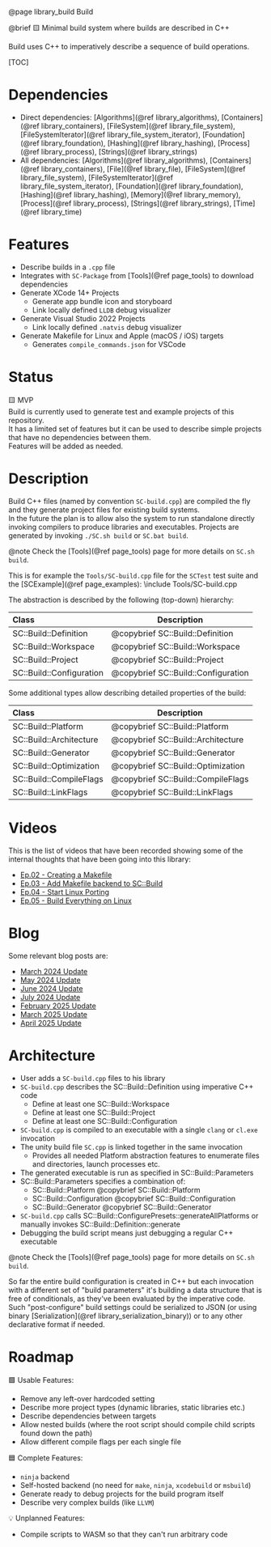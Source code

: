 @page library_build Build

@brief 🟨 Minimal build system where builds are described in C++

Build uses C++ to imperatively describe a sequence of build operations.  

[TOC]

# Dependencies
- Direct dependencies: [Algorithms](@ref library_algorithms), [Containers](@ref library_containers), [FileSystem](@ref library_file_system), [FileSystemIterator](@ref library_file_system_iterator), [Foundation](@ref library_foundation), [Hashing](@ref library_hashing), [Process](@ref library_process), [Strings](@ref library_strings)
- All dependencies: [Algorithms](@ref library_algorithms), [Containers](@ref library_containers), [File](@ref library_file), [FileSystem](@ref library_file_system), [FileSystemIterator](@ref library_file_system_iterator), [Foundation](@ref library_foundation), [Hashing](@ref library_hashing), [Memory](@ref library_memory), [Process](@ref library_process), [Strings](@ref library_strings), [Time](@ref library_time)

# Features

- Describe builds in a `.cpp` file
- Integrates with `SC-Package` from [Tools](@ref page_tools) to download dependencies
- Generate XCode 14+ Projects
    - Generate app bundle icon and storyboard
    - Link locally defined `LLDB` debug visualizer
- Generate Visual Studio 2022 Projects
    - Link locally defined `.natvis` debug visualizer
- Generate Makefile for Linux and Apple (macOS / iOS) targets
    - Generates `compile_commands.json` for VSCode

# Status
🟨 MVP  
Build is currently used to generate test and example projects of this repository.  
It has a limited set of features but it can be used to describe simple projects that have no dependencies between them.  
Features will be added as needed.

# Description

Build C++ files (named by convention `SC-build.cpp`) are compiled the fly and they generate project files for existing build systems.  
In the future the plan is to allow also the system to run standalone directly invoking compilers to produce libraries and executables.
Projects are generated by invoking `./SC.sh build` or `SC.bat build`.

@note Check the [Tools](@ref page_tools) page for more details on `SC.sh build`.

This is for example the `Tools/SC-build.cpp` file for the `SCTest` test suite and the [SCExample](@ref page_examples):
\include Tools/SC-build.cpp

The abstraction is described by the following (top-down) hierarchy:

| Class                         | Description                           |
|:------------------------------|---------------------------------------|
| SC::Build::Definition         | @copybrief SC::Build::Definition      |
| SC::Build::Workspace          | @copybrief SC::Build::Workspace       |
| SC::Build::Project            | @copybrief SC::Build::Project         |
| SC::Build::Configuration      | @copybrief SC::Build::Configuration   |

Some additional types allow describing detailed properties of the build:

| Class                         | Description                           |
|:------------------------------|---------------------------------------|
| SC::Build::Platform           | @copybrief SC::Build::Platform        |
| SC::Build::Architecture       | @copybrief SC::Build::Architecture    |
| SC::Build::Generator          | @copybrief SC::Build::Generator       |
| SC::Build::Optimization       | @copybrief SC::Build::Optimization    |
| SC::Build::CompileFlags       | @copybrief SC::Build::CompileFlags    |
| SC::Build::LinkFlags          | @copybrief SC::Build::LinkFlags       |

# Videos

This is the list of videos that have been recorded showing some of the internal thoughts that have been going into this library:

- [Ep.02 - Creating a Makefile](https://www.youtube.com/watch?v=2ccW8TBAWWE)
- [Ep.03 - Add Makefile backend to SC::Build](https://www.youtube.com/watch?v=wYmT3xAzMxU)
- [Ep.04 - Start Linux Porting](https://www.youtube.com/watch?v=DUZeu6VDGL8)
- [Ep.05 - Build Everything on Linux](https://www.youtube.com/watch?v=gu3x3Y1zZLI)

# Blog

Some relevant blog posts are:

- [March 2024 Update](https://pagghiu.github.io/site/blog/2024-03-27-SaneCppLibrariesUpdate.html)
- [May 2024 Update](https://pagghiu.github.io/site/blog/2024-05-31-SaneCppLibrariesUpdate.html)
- [June 2024 Update](https://pagghiu.github.io/site/blog/2024-06-30-SaneCppLibrariesUpdate.html)
- [July 2024 Update](https://pagghiu.github.io/site/blog/2024-07-31-SaneCppLibrariesUpdate.html)
- [February 2025 Update](https://pagghiu.github.io/site/blog/2025-02-28-SaneCppLibrariesUpdate.html)
- [March 2025 Update](https://pagghiu.github.io/site/blog/2025-03-31-SaneCppLibrariesUpdate.html)
- [April 2025 Update](https://pagghiu.github.io/site/blog/2025-04-30-SaneCppLibrariesUpdate.html)

# Architecture

- User adds a `SC-build.cpp` files to his library
- `SC-build.cpp` describes the SC::Build::Definition using imperative C++ code
    - Define at least one SC::Build::Workspace
    - Define at least one SC::Build::Project 
    - Define at least one SC::Build::Configuration
- `SC-build.cpp` is compiled to an executable with a single `clang` or `cl.exe` invocation
- The unity build file `SC.cpp` is linked together in the same invocation
    - Provides all needed Platform abstraction features to enumerate files and directories, launch processes etc.
- The generated executable is run as specified in SC::Build::Parameters
- SC::Build::Parameters specifies a combination of:
    - SC::Build::Platform @copybrief SC::Build::Platform
    - SC::Build::Configuration @copybrief SC::Build::Configuration
    - SC::Build::Generator @copybrief SC::Build::Generator
- `SC-build.cpp` calls SC::Build::ConfigurePresets::generateAllPlatforms or manually invokes SC::Build::Definition::generate
- Debugging the build script means just debugging a regular C++ executable

@note Check the [Tools](@ref page_tools) page for more details on `SC.sh build`.

So far the entire build configuration is created in C++ but each invocation with a different set of "build parameters" it's building a data structure that is free of conditionals, as they've been evaluated by the imperative code.
Such "post-configure" build settings could be serialized to JSON (or using binary [Serialization](@ref library_serialization_binary)) or to any other declarative format if needed.  

# Roadmap

🟩 Usable Features:
- Remove any left-over hardcoded setting
- Describe more project types (dynamic libraries, static libraries etc.)
- Describe dependencies between targets
- Allow nested builds (where the root script should compile child scripts found down the path)
- Allow different compile flags per each single file

🟦 Complete Features:
- `ninja` backend
- Self-hosted backend (no need for `make`, `ninja`, `xcodebuild` or `msbuild`)
- Generate ready to debug projects for the build program itself
- Describe very complex builds (like `LLVM`)

💡 Unplanned Features:
- Compile scripts to WASM so that they can't run arbitrary code
